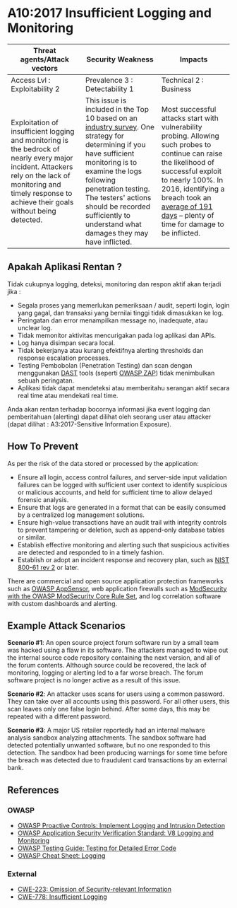 # A10:2017 Insufficient Logging and Monitoring

| Threat agents/Attack vectors                                                                                                                                                                                   | Security Weakness                                                                                                                                                                                                                                                                                                                                                           | Impacts                                                                                                                                                                                                                                                                                                                                      |
| -------------------------------------------------------------------------------------------------------------------------------------------------------------------------------------------------------------- | --------------------------------------------------------------------------------------------------------------------------------------------------------------------------------------------------------------------------------------------------------------------------------------------------------------------------------------------------------------------------- | -------------------------------------------------------------------------------------------------------------------------------------------------------------------------------------------------------------------------------------------------------------------------------------------------------------------------------------------- |
| Access Lvl : Exploitability 2                                                                                                                                                                                  | Prevalence 3 : Detectability 1                                                                                                                                                                                                                                                                                                                                              | Technical 2 : Business                                                                                                                                                                                                                                                                                                                       |
| Exploitation of insufficient logging and monitoring is the bedrock of nearly every major incident. Attackers rely on the lack of monitoring and timely response to achieve their goals without being detected. | This issue is included in the Top 10 based on an [industry survey](https://owasp.blogspot.com/2017/08/owasp-top-10-2017-project-update.html). One strategy for determining if you have sufficient monitoring is to examine the logs following penetration testing. The testers' actions should be recorded sufficiently to understand what damages they may have inflicted. | Most successful attacks start with vulnerability probing. Allowing such probes to continue can raise the likelihood of successful exploit to nearly 100%. In 2016, identifying a breach took an [average of 191 days](https://www-01.ibm.com/common/ssi/cgi-bin/ssialias?htmlfid=SEL03130WWEN&) – plenty of time for damage to be inflicted. |

## Apakah Aplikasi Rentan ?

Tidak cukupnya logging, deteksi, monitoring dan respon aktif akan terjadi jika :

- Segala proses yang memerlukan pemeriksaan / audit, seperti login, login yang gagal, dan transaksi yang bernilai tinggi tidak dimasukkan ke log.
- Peringatan dan error menampilkan message no, inadequate, atau unclear log.
- Tidak memonitor aktivitas mencurigakan pada log aplikasi dan APIs.
- Log hanya disimpan secara local.
- Tidak bekerjanya atau kurang efektifnya alerting thresholds dan response escalation processes.
- Testing Pembobolan (Penetration Testing) dan scan dengan menggunakan [DAST](https://www.owasp.org/index.php/Category:Vulnerability_Scanning_Tools) tools (seperti [OWASP ZAP](https://www.owasp.org/index.php/OWASP_Zed_Attack_Proxy_Project)) tidak menimbulkan sebuah peringatan.
- Aplikasi tidak dapat mendeteksi atau memberitahu serangan aktif secara real time atau mendekati real time.

Anda akan rentan terhadap bocornya informasi jika event logging dan pemberitahuan (alerting) dapat dilihat oleh seorang user atau attacker (dapat dilihat : A3:2017-Sensitive Information Exposure).

## How To Prevent

As per the risk of the data stored or processed by the application:

- Ensure all login, access control failures, and server-side input validation failures can be logged with sufficient user context to identify suspicious or malicious accounts, and held for sufficient time to allow delayed forensic analysis.
- Ensure that logs are generated in a format that can be easily consumed by a centralized log management solutions.
- Ensure high-value transactions have an audit trail with integrity controls to prevent tampering or deletion, such as append-only database tables or similar.
- Establish effective monitoring and alerting such that suspicious activities are detected and responded to in a timely fashion.
- Establish or adopt an incident response and recovery plan, such as [NIST 800-61 rev 2](https://csrc.nist.gov/publications/detail/sp/800-61/rev-2/final) or later.

There are commercial and open source application protection frameworks such as [OWASP AppSensor](https://www.owasp.org/index.php/OWASP_AppSensor_Project), web application firewalls such as [ModSecurity with the OWASP ModSecurity Core Rule Set](https://www.owasp.org/index.php/Category:OWASP_ModSecurity_Core_Rule_Set_Project), and log correlation software with custom dashboards and alerting.

## Example Attack Scenarios

**Scenario #1**: An open source project forum software run by a small team was hacked using a flaw in its software. The attackers managed to wipe out the internal source code repository containing the next version, and all of the forum contents. Although source could be recovered, the lack of monitoring, logging or alerting led to a far worse breach. The forum software project is no longer active as a result of this issue.

**Scenario #2**: An attacker uses scans for users using a common password. They can take over all accounts using this password. For all other users, this scan leaves only one false login behind. After some days, this may be repeated with a different password.

**Scenario #3**: A major US retailer reportedly had an internal malware analysis sandbox analyzing attachments. The sandbox software had detected potentially unwanted software, but no one responded to this detection. The sandbox had been producing warnings for some time before the breach was detected due to fraudulent card transactions by an external bank.

## References

### OWASP

- [OWASP Proactive Controls: Implement Logging and Intrusion Detection](https://www.owasp.org/index.php/OWASP_Proactive_Controls#8:_Implement_Logging_and_Intrusion_Detection)
- [OWASP Application Security Verification Standard: V8 Logging and Monitoring](https://www.owasp.org/index.php/Category:OWASP_Application_Security_Verification_Standard_Project#tab=Home)
- [OWASP Testing Guide: Testing for Detailed Error Code](https://www.owasp.org/index.php/Category:OWASP_Application_Security_Verification_Standard_Project#tab=Home)
- [OWASP Cheat Sheet: Logging](https://www.owasp.org/index.php/Logging_Cheat_Sheet)

### External

- [CWE-223: Omission of Security-relevant Information](https://cwe.mitre.org/data/definitions/223.html)
- [CWE-778: Insufficient Logging](https://cwe.mitre.org/data/definitions/778.html)
